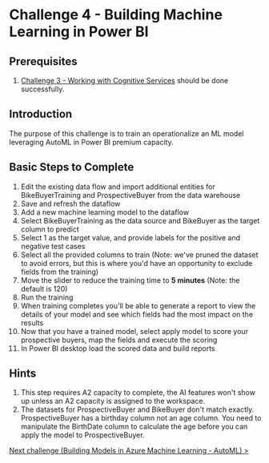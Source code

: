 # Challenge 4 - Building Machine Learning in Power BI

## Prerequisites

1. [Challenge 3 - Working with Cognitive Services](./03-CognitiveServices.md) should be done successfully.

## Introduction
The purpose of this challenge is to train an operationalize an ML model leveraging AutoML in Power BI premium capacity.

## Basic Steps to Complete
1. Edit the existing data flow and import additional entities for BikeBuyerTraining and ProspectiveBuyer from the data warehouse
1. Save and refresh the dataflow
1. Add a new machine learning model to the dataflow
1. Select BikeBuyerTraining as the data source and BikeBuyer as the target column to predict
1. Select 1 as the target value, and provide labels for the positive and negative test cases
1. Select all the provided columns to train (Note: we've pruned the dataset to avoid errors, but this is where you'd have an opportunity to exclude fields from the training)
1. Move the slider to reduce the training time to **5 minutes** (Note: the default is 120)
1. Run the training
1. When training completes you'll be able to generate a report to view the details of your model and see which fields had the most impact on the results
1. Now that you have a trained model, select apply model to score your prospective buyers, map the fields and execute the scoring
1. In Power BI desktop load the scored data and build reports

## Hints

1.  This step requires A2 capacity to complete, the AI features won't show up unless an A2 capacity is assigned to the workspace.
1.  The datasets for ProspectiveBuyer and BikeBuyer don't match exactly.   ProspectiveBuyer has a birthday column not an age column.   You need to manipulate the BirthDate column to calculate the age before you can apply the model to ProspectiveBuyer.


[Next challenge (Building Models in Azure Machine Learning - AutoML) >](./05-AMLAutoML.md)